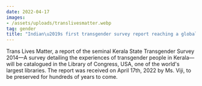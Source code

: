 ```yaml
---
date: 2022-04-17
images:
- /assets/uploads/translivesmatter.webp
tag: gender
title: "Indian\u2019s first transgender survey report reaching a global audience"
---
```


Trans Lives Matter, a report of the seminal Kerala State Transgender Survey 2014—A survey detailing the
experiences of transgender people in Kerala—will be catalogued in the Library of Congress, USA, one of the
world's largest libraries. The report was received on April 17th, 2022 by Ms. Viji, to be preserved for
hundreds of years to come.
